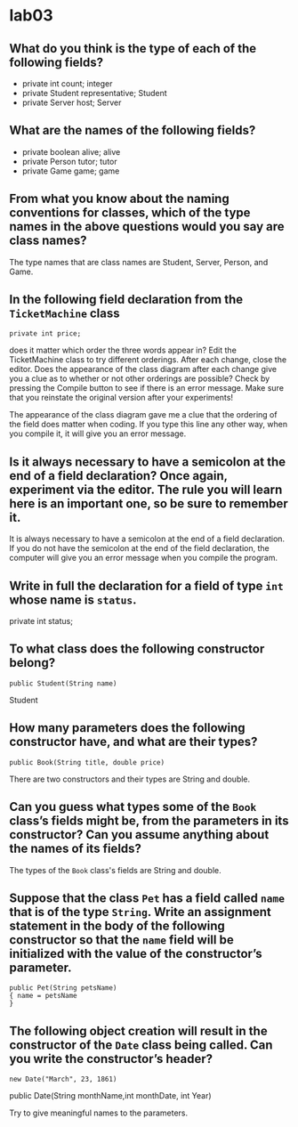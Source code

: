 # lab03

## What do you think is the type of each of the following fields?
* private int count; integer
* private Student representative; Student
* private Server host; Server

## What are the names of the following fields?
* private boolean alive; alive
* private Person tutor; tutor
* private Game game; game

## From what you know about the naming conventions for classes, which of the type names in the above questions would you say are class names?
The type names that are class names are Student, Server, Person, and Game.

## In the following field declaration from the `TicketMachine` class  
```
private int price;
```
does it matter which order the three words appear in? Edit the TicketMachine class to try different orderings. After each change, close the editor. Does the appearance of the class diagram after each change give you a clue as to whether or not other orderings are possible? Check by pressing the Compile button to see if there is an error message. Make sure that you reinstate the original version after your experiments!

The appearance of the class diagram gave me a clue that the ordering of the field does matter when coding. If you type this line any other way, when you compile it, it will give you an error message.


## Is it always necessary to have a semicolon at the end of a field declaration? Once again, experiment via the editor. The rule you will learn here is an important one, so be sure to remember it.
It is always necessary to have a semicolon at the end of a field declaration. If you do not have the semicolon at the end of the field declaration, the computer will give you an error message when you compile the program.


## Write in full the declaration for a field of type `int` whose name is `status`.
private int status;

## To what class does the following constructor belong?
```
public Student(String name)
```
Student

## How many parameters does the following constructor have, and what are their types?
```
public Book(String title, double price)
```
There are two constructors and their types are String and double.

## Can you guess what types some of the `Book` class’s fields might be, from the parameters in its constructor? Can you assume anything about the names of its fields?

The types of the `Book` class's fields are String and double.  


## Suppose that the class `Pet` has a field called `name` that is of the type `String`. Write an assignment statement in the body of the following constructor so that the `name` field will be initialized with the value of the constructor’s parameter.
```
public Pet(String petsName)
{ name = petsName
}
```
## The following object creation will result in the constructor of the `Date` class being called. Can you write the constructor’s header?
```
new Date("March", 23, 1861)
```
public Date(String monthName,int monthDate, int Year)

Try to give meaningful names to the parameters.
